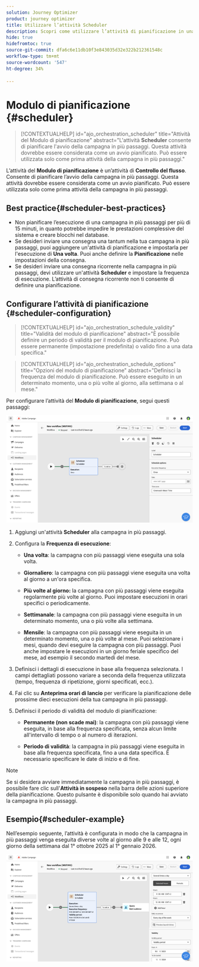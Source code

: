 ```yaml
---
solution: Journey Optimizer
product: journey optimizer
title: Utilizzare l’attività Scheduler
description: Scopri come utilizzare l’attività di pianificazione in una campagna in più passaggi
hide: true
hidefromtoc: true
source-git-commit: dfa6c6e11db10f3e843035d32e322b212361548c
workflow-type: tm+mt
source-wordcount: '547'
ht-degree: 34%

---
```


# Modulo di pianificazione {#scheduler}


>[!CONTEXTUALHELP]
>id="ajo_orchestration_scheduler"
>title="Attività del Modulo di pianificazione"
>abstract="L&#39;attività **Scheduler** consente di pianificare l&#39;avvio della campagna in più passaggi. Questa attività dovrebbe essere considerata come un avvio pianificato. Può essere utilizzata solo come prima attività della campagna in più passaggi."


L’attività del **Modulo di pianificazione** è un’attività di **Controllo del flusso**. Consente di pianificare l’avvio della campagna in più passaggi. Questa attività dovrebbe essere considerata come un avvio pianificato. Può essere utilizzata solo come prima attività della campagna in più passaggi.

## Best practice{#scheduler-best-practices}

* Non pianificare l’esecuzione di una campagna in più passaggi per più di 15 minuti, in quanto potrebbe impedire le prestazioni complessive del sistema e creare blocchi nel database.
* Se desideri inviare una consegna una tantum nella tua campagna in più passaggi, puoi aggiungere un&#39;attività di pianificazione e impostarla per l&#39;esecuzione di **Una volta**. Puoi anche definire la **Pianificazione** nelle impostazioni della consegna.
* Se desideri inviare una consegna ricorrente nella campagna in più passaggi, devi utilizzare un&#39;attività **Scheduler** e impostare la frequenza di esecuzione. L’attività di consegna ricorrente non ti consente di definire una pianificazione.

## Configurare l’attività di pianificazione {#scheduler-configuration}

>[!CONTEXTUALHELP]
>id="ajo_orchestration_schedule_validity"
>title="Validità del modulo di pianificazione"
>abstract="È possibile definire un periodo di validità per il modulo di pianificazione. Può essere permanente (impostazione predefinita) o valido fino a una data specifica."


>[!CONTEXTUALHELP]
>id="ajo_orchestration_schedule_options"
>title="Opzioni del modulo di pianificazione"
>abstract="Definisci la frequenza del modulo di pianificazione. Può essere eseguito in un determinato momento, una o più volte al giorno, alla settimana o al mese."

Per configurare l’attività del **Modulo di pianificazione**, segui questi passaggi:

![](../assets/workflow-scheduler.png)

1. Aggiungi un&#39;attività **Scheduler** alla campagna in più passaggi.

1. Configura la **Frequenza di esecuzione**:

   * **Una volta**: la campagna con più passaggi viene eseguita una sola volta.

   * **Giornaliero**: la campagna con più passaggi viene eseguita una volta al giorno a un&#39;ora specifica.

   * **Più volte al giorno:** la campagna con più passaggi viene eseguita regolarmente più volte al giorno. Puoi impostare esecuzioni in orari specifici o periodicamente.

   * **Settimanale**: la campagna con più passaggi viene eseguita in un determinato momento, una o più volte alla settimana.

   * **Mensile**: la campagna con più passaggi viene eseguita in un determinato momento, una o più volte al mese. Puoi selezionare i mesi, quando devi eseguire la campagna con più passaggi. Puoi anche impostare le esecuzioni in un giorno feriale specifico del mese, ad esempio il secondo martedì del mese.

1. Definisci i dettagli di esecuzione in base alla frequenza selezionata. I campi dettagliati possono variare a seconda della frequenza utilizzata (tempo, frequenza di ripetizione, giorni specificati, ecc.).

1. Fai clic su **Anteprima orari di lancio** per verificare la pianificazione delle prossime dieci esecuzioni della tua campagna in più passaggi.

1. Definisci il periodo di validità del modulo di pianificazione:

   * **Permanente (non scade mai)**: la campagna con più passaggi viene eseguita, in base alla frequenza specificata, senza alcun limite all&#39;intervallo di tempo o al numero di iterazioni.

   * **Periodo di validità**: la campagna in più passaggi viene eseguita in base alla frequenza specificata, fino a una data specifica. È necessario specificare le date di inizio e di fine.

>[!NOTE]
>
>Se si desidera avviare immediatamente la campagna in più passaggi, è possibile fare clic sull&#39;**Attività in sospeso** nella barra delle azioni superiore della pianificazione. Questo pulsante è disponibile solo quando hai avviato la campagna in più passaggi.

## Esempio{#scheduler-example}

Nell’esempio seguente, l’attività è configurata in modo che la campagna in più passaggi venga eseguita diverse volte al giorno alle 9 e alle 12, ogni giorno della settimana dal 1° ottobre 2025 al 1° gennaio 2026.

![](../assets/workflow-scheduler2.png)
